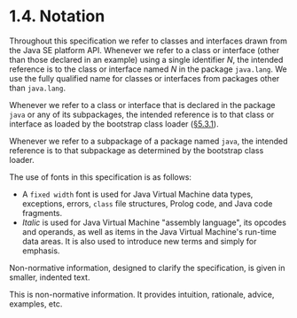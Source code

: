 # 1.4. Notation

Throughout this specification we refer to classes and interfaces drawn from the Java SE platform API. Whenever we refer to a class or interface \(other than those declared in an example\) using a single identifier _N_, the intended reference is to the class or interface named _N_ in the package `java.lang`. We use the fully qualified name for classes or interfaces from packages other than `java.lang`.

Whenever we refer to a class or interface that is declared in the package `java` or any of its subpackages, the intended reference is to that class or interface as loaded by the bootstrap class loader \([§5.3.1](https://docs.oracle.com/javase/specs/jvms/se8/html/jvms-5.html#jvms-5.3.1)\).

Whenever we refer to a subpackage of a package named `java`, the intended reference is to that subpackage as determined by the bootstrap class loader.

The use of fonts in this specification is as follows:

* A `fixed width` font is used for Java Virtual Machine data types, exceptions, errors, `class` file structures, Prolog code, and Java code fragments.
* _Italic_ is used for Java Virtual Machine "assembly language", its opcodes and operands, as well as items in the Java Virtual Machine's run-time data areas. It is also used to introduce new terms and simply for emphasis.

Non-normative information, designed to clarify the specification, is given in smaller, indented text.

This is non-normative information. It provides intuition, rationale, advice, examples, etc.

